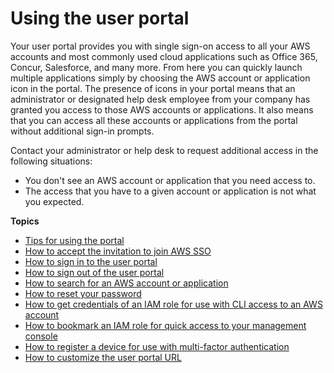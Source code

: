 # Using the user portal<a name="using-the-portal"></a>

Your user portal provides you with single sign\-on access to all your AWS accounts and most commonly used cloud applications such as Office 365, Concur, Salesforce, and many more\. From here you can quickly launch multiple applications simply by choosing the AWS account or application icon in the portal\. The presence of icons in your portal means that an administrator or designated help desk employee from your company has granted you access to those AWS accounts or applications\. It also means that you can access all these accounts or applications from the portal without additional sign\-in prompts\.

Contact your administrator or help desk to request additional access in the following situations:
+ You don't see an AWS account or application that you need access to\.
+ The access that you have to a given account or application is not what you expected\.

**Topics**
+ [Tips for using the portal](portaltips.md)
+ [How to accept the invitation to join AWS SSO](howtoactivateaccount.md)
+ [How to sign in to the user portal](howtosignin.md)
+ [How to sign out of the user portal](howtosignout.md)
+ [How to search for an AWS account or application](howtosearchforapp.md)
+ [How to reset your password](howtoresetpassword.md)
+ [How to get credentials of an IAM role for use with CLI access to an AWS account](howtogetcredentials.md)
+ [How to bookmark an IAM role for quick access to your management console](howtobookmark.md)
+ [How to register a device for use with multi\-factor authentication](user-device-registration.md)
+ [How to customize the user portal URL](howtochangeURL.md)